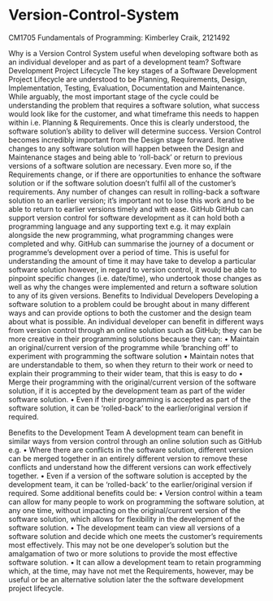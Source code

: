 # Version-Control-System
CM1705 Fundamentals of Programming: Kimberley Craik, 2121492

Why is a Version Control System useful when developing software both as an individual developer and as part of a development team?
Software Development Project Lifecycle
The key stages of a Software Development Project Lifecycle are understood to be Planning, Requirements, Design, Implementation, Testing, Evaluation, Documentation and Maintenance.  While arguably, the most important stage of the cycle could be understanding the problem that requires a software solution, what success would look like for the customer, and what timeframe this needs to happen within i.e. Planning & Requirements.  Once this is clearly understood, the software solution’s ability to deliver will determine success.
Version Control becomes incredibly important from the Design stage forward.  Iterative changes to any software solution will happen between the Design and Maintenance stages and being able to ‘roll-back’ or return to previous versions of a software solution are necessary.  Even more so, if the Requirements change, or if there are opportunities to enhance the software solution or if the software solution doesn’t fulfil all of the customer’s requirements.  Any number of changes can result in rolling-back a software solution to an earlier version; it’s important not to lose this work and to be able to return to earlier versions timely and with ease.
GitHub
GitHub can support version control for software development as it can hold both a programming language and any supporting text e.g. it may explain alongside the new programming, what programming changes were completed and why.  GitHub can summarise the journey of a document or programme’s development over a period of time.  This is useful for understanding the amount of time it may have take to develop a particular software solution however, in regard to version control, it would be able to pinpoint specific changes (i.e. date/time), who undertook those changes as well as why the changes were implemented and return a software solution to any of its given versions.
Benefits to Individual Developers
Developing a software solution to a problem could be brought about in many different ways and can provide options to both the customer and the design team about what is possible.
An individual developer can benefit in different ways from version control through an online solution such as GitHub; they can be more creative in their programming solutions because they can:
•	Maintain an original/current version of the programme while ‘branching off’ to experiment with programming the software solution
•	Maintain notes that are understandable to them, so when they return to their work or need to explain their programming to their wider team, that this is easy to do
•	Merge their programming with the original/current version of the software solution, if it is accepted by the development team as part of the wider software solution. 
•	Even if their programming is accepted as part of the software solution, it can be ‘rolled-back’ to the earlier/original version if required. 

Benefits to the Development Team
A development team can benefit in similar ways from version control through an online solution such as GitHub e.g.
•	Where there are conflicts in the software solution, different version can be merged together in an entirely different version to remove these conflicts and understand how the different versions can work effectively together.
•	Even if a version of the software solution is accepted by the development team, it can be ‘rolled-back’ to the earlier/original version if required. 
Some additional benefits could be:
•	Version control within a team can allow for many people to work on programming the software solution, at any one time, without impacting on the original/current version of the software solution, which allows for flexibility in the development of the software solution.
•	The development team can view all versions of a software solution and decide which one meets the customer’s requirements most effectively.  This may not be one developer’s solution but the amalgamation of two or more solutions to provide the most effective software solution.
•	It can allow a development team to retain programming which, at the time, may have not met the Requirements, however, may be useful or be an alternative solution later the the software development project lifecycle.

